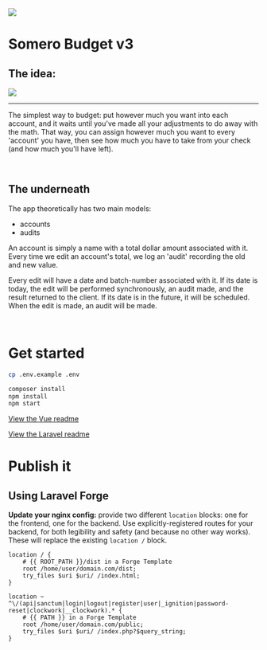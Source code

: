 <img src="https://budget.somero.dev/favicon.ico" >

# Somero Budget v3

## The idea:

<img src="https://s3.us-west-2.amazonaws.com/secure.notion-static.com/4a2c6b72-d5ad-4c0d-a7e6-6f71ea0a8d8c/Untitled.png?X-Amz-Algorithm=AWS4-HMAC-SHA256&X-Amz-Content-Sha256=UNSIGNED-PAYLOAD&X-Amz-Credential=AKIAT73L2G45EIPT3X45%2F20220510%2Fus-west-2%2Fs3%2Faws4_request&X-Amz-Date=20220510T011023Z&X-Amz-Expires=86400&X-Amz-Signature=4c8d78e9413bcd66ff51e52c13a45487aa6aaa7e3a256c9edfd1826ae6d80e77&X-Amz-SignedHeaders=host&response-content-disposition=filename%20%3D%22Untitled.png%22&x-id=GetObject">

---

The simplest way to budget: put however much you want into each account, and it waits until you've made all your adjustments to do away with the math. That way, you can assign however much you want to every 'account' you have, then see how much you have to take from your check (and how much you'll have left).

&nbsp;

## The underneath
The app theoretically has two main models:
- accounts
- audits

An account is simply a name with a total dollar amount associated with it. Every time we edit an account's total, we log an 'audit' recording the old and new value.

Every edit will have a date and batch-number associated with it. If its date is today, the edit will be performed synchronously, an audit made, and the result returned to the client. If its date is in the future, it will be scheduled. When the edit is made, an audit will be made.

&nbsp;

# Get started

```bash
cp .env.example .env

composer install
npm install
npm start
```

[View the Vue readme](./vue-readme.md)

[View the Laravel readme](./laravel-readme.md)

# Publish it

## Using Laravel Forge

**Update your nginx config:** provide two different `location` blocks: one for the frontend, one for the backend. Use explicitly-registered routes for your backend, for both legibility and safety (and because no other way works). These will replace the existing `location /` block.
```nginx
location / {
    # {{ ROOT_PATH }}/dist in a Forge Template
    root /home/user/domain.com/dist;
    try_files $uri $uri/ /index.html;
}

location ~ ^\/(api|sanctum|login|logout|register|user|_ignition|password-reset|clockwork|__clockwork).* {
    # {{ PATH }} in a Forge Template
    root /home/user/domain.com/public;
    try_files $uri $uri/ /index.php?$query_string;
}
```